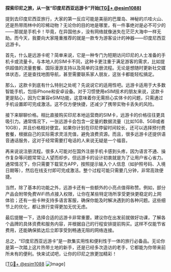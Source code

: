 **探索印尼之旅，从一张“印度尼西亚远游卡”开始[[TG💪+ @esim1088](https://t.me/s/esim1088)]**

提到去印度尼西亚旅行，大家的第一反应可能是美丽的巴厘岛、神秘的爪哇火山、还是热带雨林中的珍稀动物？无论你的目的地是哪里，有一件事绝对是必不可少的——那就是手机卡！毕竟，在异国他乡，没有网络就像迷失在茫茫大海中一样无助。而今天，我要向大家隆重推荐的就是一款专为游客设计的神器——印度尼西亚远游卡。

首先，什么是远游卡呢？简单来说，它是一种专门为短期访问印尼的人士准备的手机卡或流量卡。与本地人的SIM卡不同，这种卡更注重于满足游客的需求，比如提供超值的流量套餐、国际漫游支持以及简单的注册流程。无论是想随时更新社交媒体状态，还是查找地图导航，甚至需要联系家人朋友，这张卡都能轻松搞定。

那么，这款卡到底有什么特别之处呢？先说说它的适用性吧。远游卡适用于大多数智能手机，包括iPhone和安卓设备。对于习惯使用eSIM技术的朋友来说，这款卡更是贴心，因为它兼容eSIM功能，这意味着你无需担心实体卡的问题，只需通过手机设置即可完成激活。这不仅方便快捷，还减少了携带实物卡丢失的风险。

接下来聊聊价格。相比直接购买印尼本地运营商的SIM卡，远游卡的价格往往更具吸引力。通常情况下，一张远游卡会包含一定量的数据流量（比如1GB、5GB或者10GB），并且价格相对便宜。如果你计划在印尼停留时间较长，还可以选择预付费套餐，根据自己的实际需求灵活充值，避免浪费资源。而且，很多远游卡还提供语音通话服务，这对于经常需要打电话的人来说无疑是一个福音。

再来说说注册流程。很多人可能对在国外注册手机卡感到头疼，因为语言不通、操作复杂等问题常常让人望而却步。但远游卡的设计初衷就是为了让用户省心省力。通常情况下，你只需要下载官方APP，按照提示输入个人信息（如护照号码、入境日期等），然后在线支付即可完成激活。整个过程可能只需要几分钟，非常高效便捷。

当然，除了基本的功能之外，远游卡还有一些额外的小亮点值得称赞。例如，部分产品会附带免费WiFi热点接入权限，让你在某些特定场所享受更快更稳定的上网体验；还有一些卡种支持多语言客服，确保你能及时解决遇到的各种问题。这些细节上的优化，都让旅行变得更加无忧无虑。

最后提醒一下，选择合适的远游卡非常重要。建议你在出发前就做好功课，了解各个品牌的具体资费和服务内容，并根据自己的行程安排提前购买。这样不仅能节省费用，还能确保抵达后立即享受到畅通无阻的网络连接。

总之，“印度尼西亚远游卡”是一款集实用性和便利性于一体的旅行必备品。无论你是第一次踏上这片热带土地的新手，还是已经多次造访的老手，它都能为你带来前所未有的便利。快来试试吧，让你的印尼之旅更加精彩！

[[TG💪+ @esim1088](https://t.me/s/esim1088) ![Image](https://i.postimg.cc/4NQfJmqS/Snipaste-2025-05-13-00-14-12.png)]